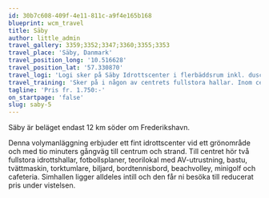 ```yaml
---
id: 30b7c608-409f-4e11-811c-a9f4e165b168
blueprint: wcm_travel
title: Säby
author: little_admin
travel_gallery: 3359;3352;3347;3360;3355;3353
travel_place: 'Säby, Danmark'
travel_position_long: '10.516628'
travel_position_lat: '57.330870'
travel_logi: 'Logi sker på Säby Idrottscenter i flerbäddsrum inkl. dusch/WC eller i korridoren.'
travel_training: 'Sker på i någon av centrets fullstora hallar. Inom centret finns även flera fina fotbollsplaner samt en simhall med spaavdelning 500 m ifrån.'
tagline: 'Pris fr. 1.750:-'
on_startpage: 'false'
slug: saby-5
---
```

<p>Säby är beläget endast 12 km söder om Frederikshavn.</p>
<p>Denna volymanläggning erbjuder ett fint idrottscenter vid ett grönområde och med tio minuters gångväg till centrum och strand. Till centret hör två fullstora idrottshallar, fotbollsplaner, teorilokal med AV-utrustning, bastu, tvättmaskin, torktumlare, biljard, bordtennisbord, beachvolley, minigolf och cafeteria. Simhallen ligger alldeles intill och den får ni besöka till reducerat pris under vistelsen.</p>

